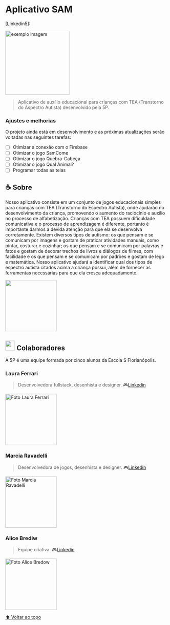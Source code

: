 # Aplicativo SAM

<!---Esses são exemplos. Veja https://shields.io para outras pessoas ou para personalizar este conjunto de escudos. Você pode querer incluir dependências, status do projeto e informações de licença aqui--->
[Linkedin1]: https://www.linkedin.com/in/laura-ferrari-6a25b220b/
[Linkedin2]: https://www.linkedin.com/in/marcia-eduarda-ravadelli-38a5991b7/
[Linkedin3]: https://www.linkedin.com/in/alice-salete-bredow-2b7ba81b4/
[Linkedin4]: https://www.linkedin.com/in/kauan-z-fernandes-8a8620210/
[Linkedin5]: 


<img src="https://cdn.discordapp.com/attachments/604072921090228234/909242129455382608/ezgif.com-gif-maker_2.gif" alt="exemplo imagem" width=200>

> Aplicativo de auxílio educacional para crianças com TEA (Transtorno do Aspectro Autista) desenvolvido pela 5P.

### Ajustes e melhorias

O projeto ainda está em desenvolvimento e as próximas atualizações serão voltadas nas seguintes tarefas:

- [ ] Otimizar a conexão com o Firebase
- [ ] Otimizar o jogo SamCome
- [ ] Otimizar o jogo Quebra-Cabeça
- [ ] Otimizar o jogo Qual Animal?
- [ ] Programar todas as telas

## ☕ Sobre

Nosso aplicativo consiste em um conjunto de jogos educacionais simples para crianças com TEA (Transtorno do Espectro Autista), onde ajudarão no desenvolvimento da criança, promovendo o aumento do raciocínio e auxílio no processo de alfabetização. Crianças com TEA possuem dificuldade comunicativa e o processo de aprendizagem é diferente, portanto é importante darmos a devida atenção para que ela se desenvolva corretamente. Existem diversos tipos de autismo: os que pensam e se comunicam por imagens e gostam de praticar atividades manuais, como pintar, costurar e cozinhar; os que pensam e se comunicam por palavras e fatos e gostam de decorar trechos de livros e diálogos de filmes, com facilidade e os que pensam e se comunicam por padrões e gostam de lego e matemática. Nosso aplicativo ajudará a identificar qual dos tipos de espectro autista citados acima a criança possui, além de fornecer as ferramentas necessárias para que ela cresça adequadamente.

<img src="https://cdn.discordapp.com/attachments/494996013837320193/909490207005474846/samlingua-sl.png" width="160px;" />


## <img src="https://cdn.discordapp.com/attachments/494996013837320193/909491762396020736/catcup2.png" width="30px;" /> Colaboradores

A 5P é uma equipe formada por cinco alunos da Escola S Florianópolis.

### Laura Ferrari
> Desenvolvedora fullstack, desenhista e designer.
> 🎮[Linkedin][Linkedin1]

<img src="https://avatars.githubusercontent.com/u/71517723?v=4" width="160px;" alt="Foto Laura Ferrari"/>
  
### Marcia Ravadelli
> Desenvolvedora de jogos, desenhista e designer.
> 🎮[Linkedin][Linkedin2]

<img src="https://cdn.discordapp.com/attachments/604072921090228234/909495547780546651/Screenshot_20211114-143014-340.png" width="160px;" alt="Foto Marcia Ravadelli"/>
  
### Alice Brediw
> Equipe criativa.
> 🎮[Linkedin][Linkedin3]

<img src="https://cdn.discordapp.com/attachments/604072921090228234/909495880023953438/unknown.png" width="160px;" alt="Foto Alice Bredow"/>


[⬆ Voltar ao topo](#nome-do-projeto)<br>
